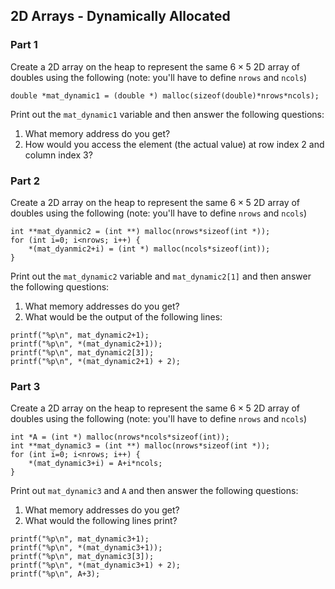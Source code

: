 ## 2D Arrays - Dynamically Allocated

### Part 1

Create a 2D array on the heap to represent the same
$6 \times 5$ 2D array of doubles using the following
(note:  you'll have to define `nrows` and `ncols`)
```
double *mat_dynamic1 = (double *) malloc(sizeof(double)*nrows*ncols);
```
Print out the `mat_dynamic1` variable and then
answer the following questions:
1. What memory address do you get?
2. How would you access the element (the actual value)
   at row index 2 and column index 3?

### Part 2

Create a 2D array on the heap to represent the same
$6 \times 5$ 2D array of doubles using the following
(note:  you'll have to define `nrows` and `ncols`)
```
int **mat_dyanmic2 = (int **) malloc(nrows*sizeof(int *));
for (int i=0; i<nrows; i++) {
    *(mat_dyanmic2+i) = (int *) malloc(ncols*sizeof(int));
}
```

Print out the `mat_dynamic2` variable and `mat_dynamic2[1]`
and then answer the following questions:
1. What memory addresses do you get?
2. What would be the output of the following lines:
```
printf("%p\n", mat_dynamic2+1);
printf("%p\n", *(mat_dynamic2+1));
printf("%p\n", mat_dynamic2[3]);
printf("%p\n", *(mat_dynamic2+1) + 2);
```

### Part 3

Create a 2D array on the heap to represent the same
$6 \times 5$ 2D array of doubles using the following
(note:  you'll have to define `nrows` and `ncols`)
```
int *A = (int *) malloc(nrows*ncols*sizeof(int));
int **mat_dynamic3 = (int **) malloc(nrows*sizeof(int *));
for (int i=0; i<nrows; i++) {
    *(mat_dynamic3+i) = A+i*ncols;
}
```
Print out `mat_dynamic3` and `A`
and then answer the following questions:
1. What memory addresses do you get?
2. What would the following lines print?
```
printf("%p\n", mat_dynamic3+1);
printf("%p\n", *(mat_dynamic3+1));
printf("%p\n", mat_dynamic3[3]);
printf("%p\n", *(mat_dynamic3+1) + 2);
printf("%p\n", A+3);
```

<br><br><br>

